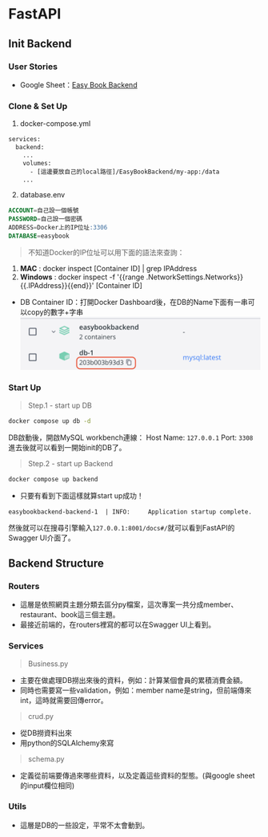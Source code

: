 # FastAPI
## Init Backend
### User Stories
* Google Sheet：[Easy Book Backend](https://docs.google.com/spreadsheets/d/1HTl5BOC7ZXuf7exj2tgmnfYX3fG0ITDtNtZGPZHH7Ic/edit?usp=share_link)

### Clone & Set Up
1. docker-compose.yml
```docker
services:
  backend:
    ...
    volumes:
      - [這邊要放自己的local路徑]/EasyBookBackend/my-app:/data
    ...
```
2. database.env
```SQL
ACCOUNT=自己設一個帳號
PASSWORD=自己設一個密碼
ADDRESS=Docker上的IP位址:3306
DATABASE=easybook
```
> 不知道Docker的IP位址可以用下面的語法來查詢：
1. **MAC** : docker inspect [Container ID] | grep IPAddress
2. **Windows** : docker inspect -f '{{range .NetworkSettings.Networks}}{{.IPAddress}}{{end}}' [Container ID]

* DB Container ID：打開Docker Dashboard後，在DB的Name下面有一串可以copy的數字+字串
![docker_IP](https://github.com/Hunter107306009/Easy_book/blob/648f8574e7a282d439de9f652539376504842407/EasyBookBackend/image/docker_DB_IP.png)

### Start Up
> Step.1 - start up DB
```cmd
docker compose up db -d
```
DB啟動後，開啟MySQL workbench連線：
Host Name: `127.0.0.1` Port: `3308`
進去後就可以看到一開始init的DB了。

> Step.2 - start up Backend
```cmd
docker compose up backend
```
* 只要有看到下面這樣就算start up成功！
```docker
easybookbackend-backend-1  | INFO:     Application startup complete.
```
然後就可以在搜尋引擎輸入`127.0.0.1:8001/docs#/`就可以看到FastAPI的Swagger UI介面了。

## Backend Structure
### Routers
* 這層是依照網頁主題分類去區分py檔案，這次專案一共分成member、restaurant、book這三個主題。
* 最接近前端的，在routers裡寫的都可以在Swagger UI上看到。

### Services
> Business.py
* 主要在做處理DB撈出來後的資料，例如：計算某個會員的累積消費金額。
* 同時也需要寫一些validation，例如：member name是string，但前端傳來int，這時就需要回傳error。

> crud.py
* 從DB撈資料出來
* 用python的SQLAlchemy來寫

> schema.py
* 定義從前端要傳過來哪些資料，以及定義這些資料的型態。(與google sheet的input欄位相同)

### Utils
* 這層是DB的一些設定，平常不太會動到。

